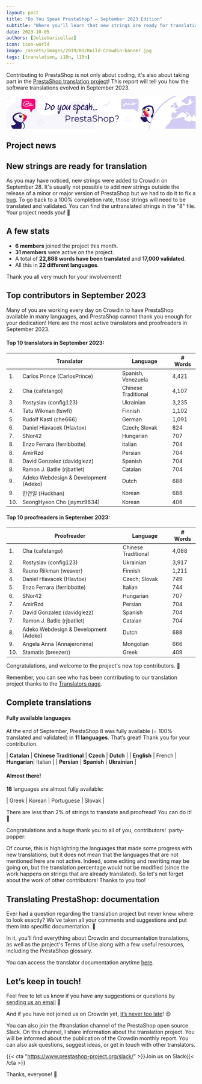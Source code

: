 ```yaml
---
layout: post
title: "Do You Speak PrestaShop? – September 2023 Edition"
subtitle: "Where you'll learn that new strings are ready for translation"
date: 2023-10-05
authors: [JulieVarisellaz]
icon: icon-world
image: /assets/images/2019/01/Build-Crowdin-banner.jpg
tags: [translation, i18n, l10n]
---
```


Contributing to PrestaShop is not only about coding, it's also about taking part in the [PrestaShop translation project](https://crowdin.com/project/prestashop-official)! This report will tell you how the software translations evolved in September 2023.

![Crowdin Monthly banner](/assets/images/2019/01/Build-Crowdin-banner.jpg)

## Project news

## New strings are ready for translation

As you may have noticed, new strings were added to Crowdin on September 28. It's usually not possible to add new strings outside the release of a minor or major version of PrestaShop but we had to do it to fix a [bug](https://github.com/PrestaShop/PrestaShop/issues/32212).
To go back to a 100% completion rate, those strings will need to be translated and validated. You can find the untranslated strings in the "8" file. Your project needs you! :muscle: 

## A few stats

* **6 members** joined the project this month.
* **31 members** were active on the project.
* A total of **22,888 words have been translated** and **17,000 validated**.
* All this in **22 different languages**.
 
Thank you all very much for your involvement!

## Top contributors in September 2023
 
Many of you are working every day on Crowdin to have PrestaShop available in many languages, and PrestaShop cannot thank you enough for your dedication! 
Here are the most active translators and proofreaders in September 2023.
 
#### Top 10 translators in September 2023:
 
| |Translator | Language | # Words
|-|---------- | -------- | ----------------
| 1. | Carlos Prince (CarlosPrince) | Spanish, Venezuela | 4,421
| 2. | Cha (cafetango) | Chinese Traditional | 4,107
| 3. | Rostyslav (config123) | Ukrainian | 3,235
| 4. | Tatu Wikman (tswfi) | Finnish | 1,102
| 5. | Rudolf Kastl (che666) | German | 1,091
| 6. | Daniel Hlavacek (Hlavtox) | Czech; Slovak | 824
| 7. | SNor42 | Hungarian | 707
| 8. | Enzo Ferrara (ferribbotte) | italian | 704
| 8. | AmirRzd | Persian | 704
| 8. | David Gonzalez (davidglezz) | Spanish | 704
| 8. | Ramon J. Batlle (rjbatllet) | Catalan | 704
| 9. | Adeko Webdesign & Development (Adeko) | Dutch | 688
| 9. | 한연일 (Huckhan) | Korean | 688
| 10. | SeongHyeon Cho (jaymz9634) | Korean | 406


#### Top 10 proofreaders in September 2023:
 
| | Proofreader | Language | # Words
|-| ---------- | -------- | ----------------
| 1. | Cha (cafetango) | Chinese Traditional | 4,088
| 2. | Rostyslav (config123) | Ukrainian | 3,917
| 3. | Rauno Riikman (weaver) | Finnish | 1,211
| 4. | Daniel Hlavacek (Hlavtox) | Czech; Slovak | 749
| 5. | Enzo Ferrara (ferribbotte) | Italian | 744
| 6. | SNor42 | Hungarian | 707
| 7. | AmirRzd | Persian | 704
| 7. | David Gonzalez (davidglezz) | Spanish | 704
| 7. | Ramon J. Batlle (rjbatllet) | Catalan | 704
| 8. | Adeko Webdesign & Development (Adeko) | Dutch | 688
| 9. | Angela Anna (Annajeronima) | Mongolian | 666
| 10. | Stamatis (breezer)) | Greek | 409


Congratulations, and welcome to the project's new top contributors. :clap:
 
Remember, you can see who has been contributing to our translation project thanks to the [Translators page](https://translators.prestashop.com/).
 
## Complete translations
 
#### Fully available languages
 
At the end of September, PrestaShop 8 was fully available (= 100% translated and validated) in **11 languages**. That’s great! Thank you for your contribution.

| **Catalan** | **Chinese Traditional** | **Czech** | **Dutch** | 
| **English** | French | **Hungarian**| Italian | 
| **Persian** | **Spanish** | **Ukrainian** | 
 
#### Almost there!

**18** languages are almost fully available: 

| Greek | Korean | Portuguese | Slovak |

There are less than 2% of strings to translate and proofread! You can do it! :muscle: 


Congratulations and a huge thank you to all of you, contributors! :party-popper: 
 
Of course, this is highlighting the languages that made some progress with new translations; but it does not mean that the languages that are not mentioned here are not active.
Indeed, some editing and rewriting may be going on, but the translation percentage would not be modified (since the work happens on strings that are already translated). So let's not forget about the work of other contributors! Thanks to you too!

## Translating PrestaShop: documentation

Ever had a question regarding the translation project but never knew where to look exactly?  We've taken all your comments and suggestions and put them into specific documentation. 📖

In it, you'll find everything about Crowdin and documentation translations, as well as the project's Terms of Use along with a few useful resources, including the PrestaShop glossary.

You can access the translator documentation anytime [here](https://docs.prestashop-project.org/translating-prestashop/).

## Let’s keep in touch!


Feel free to let us know if you have any suggestions or questions by [sending us an email](mailto:translation@prestashop.com) 📩

And if you have not joined us on Crowdin yet, [it’s never too late](https://crowdin.com/project/prestashop-official)! :wink:

You can also join the #translation channel of the PrestaShop open source Slack. On this channel, I share information about the translation project. You will be informed about the publication of the Crowdin monthly report. You can also ask questions, suggest ideas, or get in touch with other translators.

{{< cta "https://www.prestashop-project.org/slack/" >}}Join us on Slack{{< /cta >}}

Thanks, everyone! 🙌

